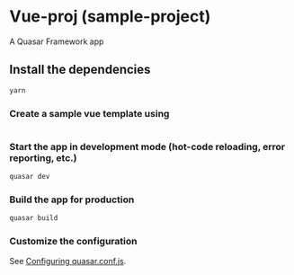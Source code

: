 # Vue-proj (sample-project)

A Quasar Framework app

## Install the dependencies
```bash
yarn
```
### Create a sample vue template using
```quasar create project_name
```
### Start the app in development mode (hot-code reloading, error reporting, etc.)
```bash
quasar dev
```
### Build the app for production
```bash
quasar build
```
### Customize the configuration
See [Configuring quasar.conf.js](https://quasar.dev/quasar-cli/quasar-conf-js).
